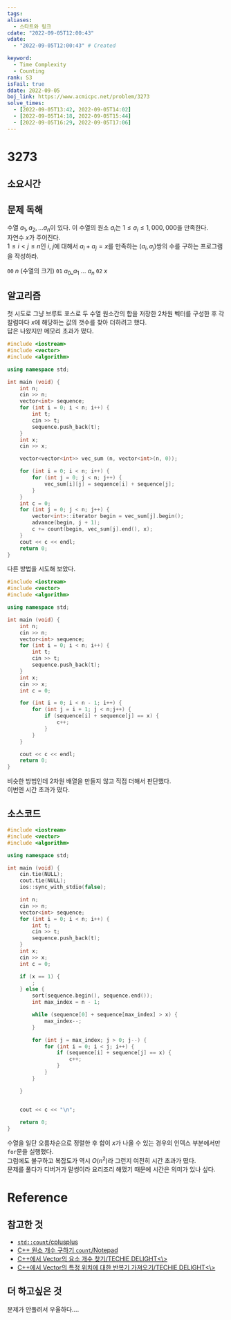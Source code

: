 ```yaml
---
tags:
aliases:
  - 스타트와 링크
cdate: "2022-09-05T12:00:43"
vdate: 
  - "2022-09-05T12:00:43" # Created

keyword:
  - Time Complexity
  - Counting
rank: S3
isFail: true
ddate: 2022-09-05
boj_link: https://www.acmicpc.net/problem/3273
solve_times:
  - [2022-09-05T13:42, 2022-09-05T14:02]
  - [2022-09-05T14:18, 2022-09-05T15:44]
  - [2022-09-05T16:29, 2022-09-05T17:06]
---
```


# 3273

## 소요시간

## 문제 독해

수열 $a_1, a_2, ... a_n$이 있다. 이 수열의 원소 $a_i$는 $1 \leq a_i \leq 1,000,000$을 만족한다.  
자연수 $x$가 주어진다.  
$1 \leq i < j \leq n$인 $i$, $j$에 대해서 $a_i + a_j = x$를 만족하는 $(a_i, a_j)$쌍의 수를 구하는 프로그램을 작성하라.  

`00` $n$ (수열의 크기)
`01` $a_0$⎵$a_1$ ... $a_n$
`02` $x$

## 알고리즘

첫 시도로 그냥 브루트 포스로 두 수열 원소간의 합을 저장한 2차원 벡터를 구성한 후 각 칼럼마다 $x$에 해당하는 값의 갯수를 찾아 더하려고 했다.  
답은 나왔지만 메모리 초과가 떴다. 

```cpp
#include <iostream>
#include <vector>
#include <algorithm>

using namespace std;

int main (void) {
    int n;
    cin >> n;
    vector<int> sequence;
    for (int i = 0; i < n; i++) {
        int t;
        cin >> t;
        sequence.push_back(t);
    }
    int x;
    cin >> x;

    vector<vector<int>> vec_sum (n, vector<int>(n, 0));

    for (int i = 0; i < n; i++) {
        for (int j = 0; j < n; j++) {
            vec_sum[i][j] = sequence[i] + sequence[j];
        }
    }
    int c = 0;
    for (int j = 0; j < n; j++) {
        vector<int>::iterator begin = vec_sum[j].begin();
        advance(begin, j + 1);
        c += count(begin, vec_sum[j].end(), x);
    }
    cout << c << endl;
    return 0;
}
```

다른 방법을 시도해 보았다.

```cpp
#include <iostream>
#include <vector>
#include <algorithm>

using namespace std;

int main (void) {
    int n;
    cin >> n;
    vector<int> sequence;
    for (int i = 0; i < n; i++) {
        int t;
        cin >> t;
        sequence.push_back(t);
    }
    int x;
    cin >> x;
    int c = 0;

    for (int i = 0; i < n - 1; i++) {
        for (int j = i + 1; j < n;j++) {
            if (sequence[i] + sequence[j] == x) {
                c++;
            }
        }
    }

    cout << c << endl;
    return 0;
}
```

비슷한 방법인데 2차원 배열을 만들지 않고 직접 더해서 판단했다.  
이번엔 시간 초과가 떴다.





## 소스코드

```cpp
#include <iostream>
#include <vector>
#include <algorithm>

using namespace std;

int main (void) {
    cin.tie(NULL);
    cout.tie(NULL);
    ios::sync_with_stdio(false);

    int n;
    cin >> n;
    vector<int> sequence;
    for (int i = 0; i < n; i++) {
        int t;
        cin >> t;
        sequence.push_back(t);
    }
    int x;
    cin >> x;
    int c = 0;

    if (x == 1) {
        ;
    } else {
        sort(sequence.begin(), sequence.end());
        int max_index = n - 1;

        while (sequence[0] + sequence[max_index] > x) {
            max_index--;
        }

        for (int j = max_index; j > 0; j--) {
            for (int i = 0; i < j; i++) {
                if (sequence[i] + sequence[j] == x) {
                    c++;
                }
            }
        }

    }


    cout << c << "\n";
    
    return 0;
}
```

수열을 일단 오름차순으로 정렬한 후 합이 $x$가 나올 수 있는 경우의 인덱스 부분에서만 `for`문을 실행했다.  
그럼에도 불구하고 복잡도가 역시 $O(n^2)$라 그런지 여전히 시간 초과가 떴다.  
문제를 풀다가 디버거가 말썽이라 요리조리 해맸기 때문에 시간은 의미가 있나 싶다.  


# Reference

## 참고한 것

- [`std::count`/cplusplus](https://cplusplus.com/reference/algorithm/count/)
- [C++ 원소 개수 구하기 `count`/Notepad](https://notepad96.tistory.com/45)
- [C++에서 Vector의 요소 개수 찾기/TECHIE DELIGHT\<\\\>](https://www.techiedelight.com/ko/find-count-of-an-element-in-a-vector-in-cpp/)
- [C++에서 Vector의 특정 위치에 대한 반복기 가져오기/TECHIE DELIGHT\<\\\>](https://www.techiedelight.com/ko/get-iterator-specific-position-vector-cpp/)

## 더 하고싶은 것

문제가 안풀려서 우울하다....


